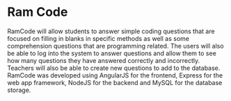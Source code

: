 # Ram Code

RamCode will allow students to answer simple coding questions that are focused on filling in blanks in specific methods as well as some comprehension questions that are programming related. The users will also be able to log into the system to answer questions and allow them to see how many questions they have answered correctly and incorrectly. Teachers will also be able to create new questions to add to the database. RamCode was  developed using AngularJS for the frontend, Express for the web app framework, NodeJS for the backend and MySQL for the database storage. 
